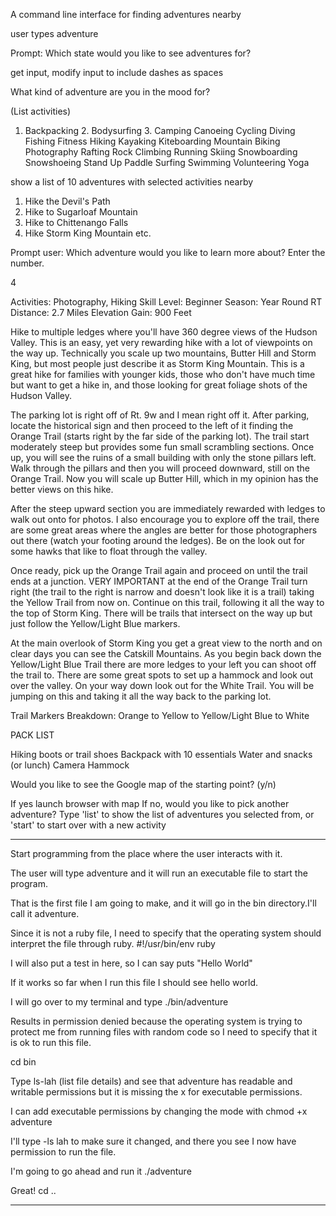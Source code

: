 A command line interface for finding adventures nearby

user types adventure

Prompt:
Which state would you like to see adventures for?

get input, modify input to include dashes as spaces

What kind of adventure are you in the mood for? 

(List activities)

1. Backpacking  2. Bodysurfing  3. Camping  Canoeing Cycling Diving  Fishing  Fitness  Hiking  Kayaking  Kiteboarding Mountain Biking  Photography  Rafting  Rock Climbing  Running  Skiing Snowboarding  Snowshoeing  Stand Up Paddle  Surfing  Swimming Volunteering  Yoga

show a list of 10 adventures with selected activities nearby

1. Hike the Devil's Path
2. Hike to Sugarloaf Mountain
3. Hike to Chittenango Falls
4. Hike Storm King Mountain
etc.

Prompt user: Which adventure would you like to learn more about? Enter the number. 

4

Activities:
Photography, Hiking
Skill Level:
Beginner
Season:
Year Round
RT Distance:
2.7 Miles
Elevation Gain:
900 Feet

Hike to multiple ledges where you'll have 360 degree views of the Hudson Valley.
This is an easy, yet very rewarding hike with a lot of viewpoints on the way up. Technically you scale up two mountains, Butter Hill and Storm King, but most people just describe it as Storm King Mountain. This is a great hike for families with younger kids, those who don't have much time but want to get a hike in, and those looking for great foliage shots of the Hudson Valley.

The parking lot is right off of Rt. 9w and I mean right off it. After parking, locate the historical sign and then proceed to the left of it finding the Orange Trail (starts right by the far side of the parking lot). The trail start moderately steep but provides some fun small scrambling sections. Once up, you will see the ruins of a small building with only the stone pillars left. Walk through the pillars and then you will proceed downward, still on the Orange Trail. Now you will scale up Butter Hill, which in my opinion has the better views on this hike.

After the steep upward section you are immediately rewarded with ledges to walk out onto for photos. I also encourage you to explore off the trail, there are some great areas where the angles are better for those photographers out there (watch your footing around the ledges). Be on the look out for some hawks that like to float through the valley.

Once ready, pick up the Orange Trail again and proceed on until the trail ends at a junction. VERY IMPORTANT at the end of the Orange Trail turn right (the trail to the right is narrow and doesn't look like it is a trail) taking the Yellow Trail from now on. Continue on this trail, following it all the way to the top of Storm King. There will be trails that intersect on the way up but just follow the Yellow/Light Blue markers.

At the main overlook of Storm King you get a great view to the north and on clear days you can see the Catskill Mountains. As you begin back down the Yellow/Light Blue Trail there are more ledges to your left you can shoot off the trail to. There are some great spots to set up a hammock and look out over the valley. On your way down look out for the White Trail. You will be jumping on this and taking it all the way back to the parking lot.

Trail Markers Breakdown: Orange to Yellow to Yellow/Light Blue to White

PACK LIST

Hiking boots or trail shoes
Backpack with 10 essentials
Water and snacks (or lunch)
Camera
Hammock

Would you like to see the Google map of the starting point? (y/n)

If yes launch browser with map 
If no, would you like to pick another adventure? Type 'list' to show the list of adventures you selected from, or 'start' to start over with a new activity

______________

Start programming from the place where the user interacts with it.

The user will type adventure and it will run an executable file to start the program.

That is the first file I am going to make, and it will go in the bin directory.I'll call it adventure. 

Since it is not a ruby file, I need to specify that the operating system should interpret the file through ruby.
#!/usr/bin/env ruby

I will also put a test in here, so I can say puts "Hello World"

If it works so far when I run this file I should see hello world.

I will go over to my terminal and type 
./bin/adventure

Results in permission denied because the operating system is trying to protect me from running files with random code so I need to specify that it is ok to run this file.

cd bin

Type ls-lah (list file details) and see that adventure has readable and writable permissions but it is missing the x for executable permissions.

I can add executable permissions by changing the mode with chmod +x adventure

I'll type -ls lah to make sure it changed, and there you see I now have permission to run the file. 

I'm going to go ahead and run it
./adventure

Great! cd ..

______________



